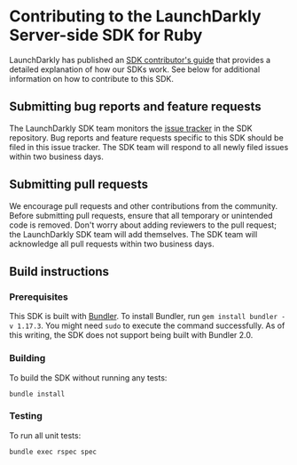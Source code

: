 Contributing to the LaunchDarkly Server-side SDK for Ruby
================================================

LaunchDarkly has published an [SDK contributor's guide](https://docs.launchdarkly.com/docs/sdk-contributors-guide) that provides a detailed explanation of how our SDKs work. See below for additional information on how to contribute to this SDK.

Submitting bug reports and feature requests
------------------

The LaunchDarkly SDK team monitors the [issue tracker](https://github.com/launchdarkly/ruby-server-sdk/issues) in the SDK repository. Bug reports and feature requests specific to this SDK should be filed in this issue tracker. The SDK team will respond to all newly filed issues within two business days.

Submitting pull requests
------------------

We encourage pull requests and other contributions from the community. Before submitting pull requests, ensure that all temporary or unintended code is removed. Don't worry about adding reviewers to the pull request; the LaunchDarkly SDK team will add themselves. The SDK team will acknowledge all pull requests within two business days.

Build instructions
------------------

### Prerequisites

This SDK is built with [Bundler](https://bundler.io/). To install Bundler, run `gem install bundler -v 1.17.3`. You might need `sudo` to execute the command successfully. As of this writing, the SDK does not support being built with Bundler 2.0.

### Building

To build the SDK without running any tests:

```
bundle install
```

### Testing

To run all unit tests:

```
bundle exec rspec spec
```